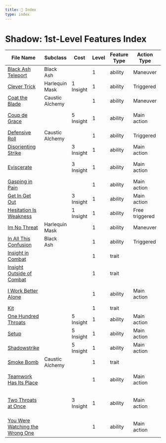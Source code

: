 ```yaml
---
title: 📑 Index
type: index
---
```


# Shadow: 1st-Level Features Index

| File Name                                                                       | Subclass        | Cost      | Level | Feature Type | Action Type    | Distance            | Target                   |
| ------------------------------------------------------------------------------- | --------------- | --------- | ----- | ------------ | -------------- | ------------------- | ------------------------ |
| [Black Ash Teleport](../Black%20Ash%20Teleport)                                 | Black Ash       |           | 1     | ability      | Maneuver       | Self                | Self                     |
| [Clever Trick](../Clever%20Trick)                                               | Harlequin Mask  | 1 Insight | 1     | ability      | Triggered      | Self                | Self                     |
| [Coat the Blade](../Coat%20the%20Blade)                                         | Caustic Alchemy |           | 1     | ability      | Maneuver       | Self                | Self                     |
| [Coup de Grace](../Coup%20de%20Grace)                                           |                 | 5 Insight | 1     | ability      | Main action    | Melee 1 or ranged 5 | One creature             |
| [Defensive Roll](../Defensive%20Roll)                                           | Caustic Alchemy |           | 1     | ability      | Triggered      | Self                | Self                     |
| [Disorienting Strike](../Disorienting%20Strike)                                 |                 | 3 Insight | 1     | ability      | Main action    | Melee 1             | One creature             |
| [Eviscerate](../Eviscerate)                                                     |                 | 3 Insight | 1     | ability      | Main action    | Melee 1 or ranged 5 | One creature             |
| [Gasping in Pain](../Gasping%20in%20Pain)                                       |                 |           | 1     | ability      | Main action    | Melee 1             | One creature             |
| [Get In Get Out](../Get%20In%20Get%20Out)                                       |                 | 3 Insight | 1     | ability      | Main action    | Melee 1             | One creature             |
| [Hesitation Is Weakness](../Hesitation%20Is%20Weakness)                         |                 | 1 Insight | 1     | ability      | Free triggered | Self                | Self                     |
| [Im No Threat](../Im%20No%20Threat)                                             | Harlequin Mask  |           | 1     | ability      | Maneuver       | Self                | Self                     |
| [In All This Confusion](../In%20All%20This%20Confusion)                         | Black Ash       |           | 1     | ability      | Triggered      | Self                | Self                     |
| [Insight in Combat](../Insight%20in%20Combat)                                   |                 |           | 1     | trait        |                |                     |                          |
| [Insight Outside of Combat](../Insight%20Outside%20of%20Combat)                 |                 |           | 1     | trait        |                |                     |                          |
| [I Work Better Alone](../I%20Work%20Better%20Alone)                             |                 |           | 1     | ability      | Main action    | Melee 1 or ranged 5 | One creature             |
| [Kit](../Kit)                                                                   |                 |           | 1     | trait        |                |                     |                          |
| [One Hundred Throats](../One%20Hundred%20Throats)                               |                 | 5 Insight | 1     | ability      | Main action    | Self; see below     | Self                     |
| [Setup](../Setup)                                                               |                 | 5 Insight | 1     | ability      | Main action    | Ranged 5            | One creature             |
| [Shadowstrike](../Shadowstrike)                                                 |                 | 5 Insight | 1     | ability      | Main action    | Self; see below     | Self                     |
| [Smoke Bomb](../Smoke%20Bomb)                                                   | Caustic Alchemy |           | 1     | trait        |                |                     |                          |
| [Teamwork Has Its Place](../Teamwork%20Has%20Its%20Place)                       |                 |           | 1     | ability      | Main action    | Melee 1 or ranged 5 | One creature or object   |
| [Two Throats at Once](../Two%20Throats%20at%20Once)                             |                 | 3 Insight | 1     | ability      | Main action    | Melee 1 or ranged 5 | Two creatures or objects |
| [You Were Watching the Wrong One](../You%20Were%20Watching%20the%20Wrong%20One) |                 |           | 1     | ability      | Main action    | Melee 1             | One creature             |
